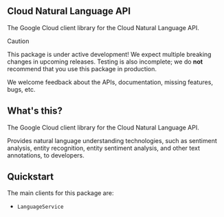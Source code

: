 ## Cloud Natural Language API

The Google Cloud client library for the Cloud Natural Language API.

<!-- Code generated by sidekick. DO NOT EDIT. -->

> [!CAUTION]
> This package is under active development! We expect multiple breaking changes
> in upcoming releases. Testing is also incomplete; we do **not** recommend that
> you use this package in production.

We welcome feedback about the APIs, documentation, missing features, bugs, etc.

## What's this?

The Google Cloud client library for the Cloud Natural Language API.

Provides natural language understanding technologies, such as sentiment
analysis, entity recognition, entity sentiment analysis, and other text
annotations, to developers.

## Quickstart

The main clients for this package are:

- `LanguageService`
